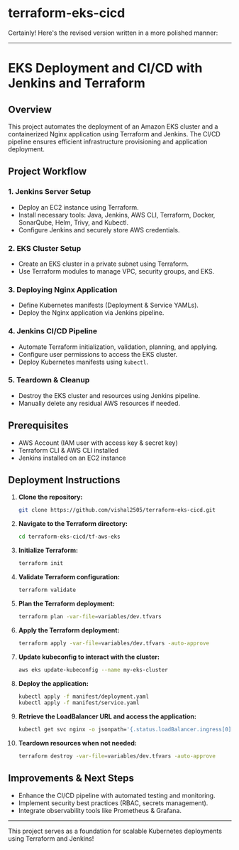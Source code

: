 # terraform-eks-cicd
Certainly! Here's the revised version written in a more polished manner:

---

# EKS Deployment and CI/CD with Jenkins and Terraform

## Overview
This project automates the deployment of an Amazon EKS cluster and a containerized Nginx application using Terraform and Jenkins. The CI/CD pipeline ensures efficient infrastructure provisioning and application deployment.

## Project Workflow

### 1. Jenkins Server Setup
- Deploy an EC2 instance using Terraform.
- Install necessary tools: Java, Jenkins, AWS CLI, Terraform, Docker, SonarQube, Helm, Trivy, and Kubectl.
- Configure Jenkins and securely store AWS credentials.

### 2. EKS Cluster Setup
- Create an EKS cluster in a private subnet using Terraform.
- Use Terraform modules to manage VPC, security groups, and EKS.

### 3. Deploying Nginx Application
- Define Kubernetes manifests (Deployment & Service YAMLs).
- Deploy the Nginx application via Jenkins pipeline.

### 4. Jenkins CI/CD Pipeline
- Automate Terraform initialization, validation, planning, and applying.
- Configure user permissions to access the EKS cluster.
- Deploy Kubernetes manifests using `kubectl`.

### 5. Teardown & Cleanup
- Destroy the EKS cluster and resources using Jenkins pipeline.
- Manually delete any residual AWS resources if needed.

## Prerequisites
- AWS Account (IAM user with access key & secret key)
- Terraform CLI & AWS CLI installed
- Jenkins installed on an EC2 instance

## Deployment Instructions

1. **Clone the repository:**
    ```sh
    git clone https://github.com/vishal2505/terraform-eks-cicd.git
    ```
2. **Navigate to the Terraform directory:**
    ```sh
    cd terraform-eks-cicd/tf-aws-eks
    ```
3. **Initialize Terraform:**
    ```sh
    terraform init
    ```
4. **Validate Terraform configuration:**
    ```sh
    terraform validate
    ```
5. **Plan the Terraform deployment:**
    ```sh
    terraform plan -var-file=variables/dev.tfvars
    ```
6. **Apply the Terraform deployment:**
    ```sh
    terraform apply -var-file=variables/dev.tfvars -auto-approve
    ```
7. **Update kubeconfig to interact with the cluster:**
    ```sh
    aws eks update-kubeconfig --name my-eks-cluster
    ```
8. **Deploy the application:**
    ```sh
    kubectl apply -f manifest/deployment.yaml
    kubectl apply -f manifest/service.yaml
    ```
9. **Retrieve the LoadBalancer URL and access the application:**
    ```sh
    kubectl get svc nginx -o jsonpath='{.status.loadBalancer.ingress[0].hostname}'
    ```
10. **Teardown resources when not needed:**
    ```sh
    terraform destroy -var-file=variables/dev.tfvars -auto-approve
    ```

## Improvements & Next Steps
- Enhance the CI/CD pipeline with automated testing and monitoring.
- Implement security best practices (RBAC, secrets management).
- Integrate observability tools like Prometheus & Grafana.

---

This project serves as a foundation for scalable Kubernetes deployments using Terraform and Jenkins!
